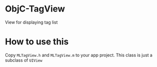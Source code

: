 # ObjC-TagView
View for displaying tag list

# How to use this

Copy `MLTagView.h` and `MLTagView.m` to your app project. This class is just a subclass of `UIView`


